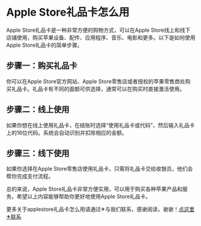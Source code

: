 # Apple Store礼品卡怎么用

Apple Store礼品卡是一种非常方便的购物方式，可以在Apple Store线上和线下店铺使用，购买苹果设备、配件、应用程序、音乐、电影和更多。以下是如何使用Apple Store礼品卡的简单步骤。

## 步骤一：购买礼品卡

你可以在Apple Store官方网站、Apple Store零售店或者授权的苹果零售商处购买礼品卡。礼品卡有不同的面额可供选择，通常可以在购买时直接激活使用。

## 步骤二：线上使用

如果你想在线上使用礼品卡，在结账时选择“使用礼品卡或代码”，然后输入礼品卡上的16位代码。系统会自动识别并扣除相应的金额。

## 步骤三：线下使用

如果你选择在Apple Store零售店使用礼品卡，只需将礼品卡交给收银员，他们会帮你完成支付流程。

总的来说，Apple Store礼品卡非常方便实用，可以用于购买各种苹果产品和服务。希望以上内容能够帮助你更好地使用Apple Store礼品卡。

更多关于applestore礼品卡怎么用请通过✈与我们联系，感谢阅读，谢谢！[点这里✈联系](https://b.k02.cc)